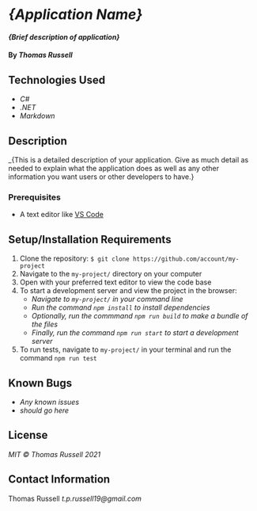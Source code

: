 # _{Application Name}_

#### _{Brief description of application}_

#### By _Thomas Russell_

## Technologies Used

- _C#_
- _.NET_
- _Markdown_

## Description

\_{This is a detailed description of your application. Give as much detail as needed to explain what the application does as well as any other information you want users or other developers to have.}

### Prerequisites

- A text editor like [VS Code](https://code.visualstudio.com/)

## Setup/Installation Requirements

1. Clone the repository: `$ git clone https://github.com/account/my-project`
2. Navigate to the `my-project/` directory on your computer
3. Open with your preferred text editor to view the code base
4. To start a development server and view the project in the browser:
   - _Navigate to `my-project/` in your command line_
   - _Run the command `npm install` to install dependencies_
   - _Optionally, run the commmand `npm run build` to make a bundle of the files_
   - _Finally, run the command `npm run start` to start a development server_
5. To run tests, navigate to `my-project/` in your terminal and run the command `npm run test`

## Known Bugs

- _Any known issues_
- _should go here_

## License

_MIT © Thomas Russell 2021_

## Contact Information

Thomas Russell _t.p.russell19@gmail.com_
